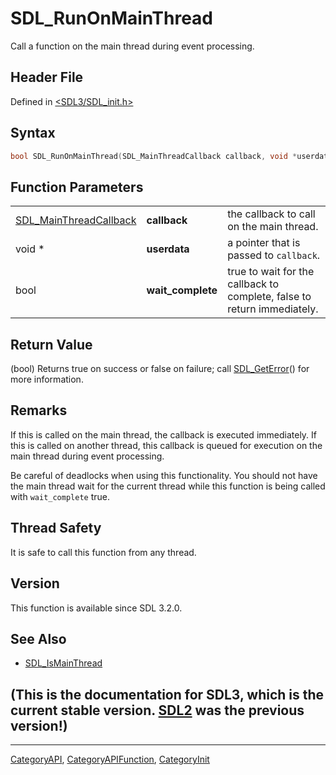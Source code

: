 # SDL_RunOnMainThread

Call a function on the main thread during event processing.

## Header File

Defined in [<SDL3/SDL_init.h>](https://github.com/libsdl-org/SDL/blob/main/include/SDL3/SDL_init.h)

## Syntax

```c
bool SDL_RunOnMainThread(SDL_MainThreadCallback callback, void *userdata, bool wait_complete);
```

## Function Parameters

|                                                  |                   |                                                                         |
| ------------------------------------------------ | ----------------- | ----------------------------------------------------------------------- |
| [SDL_MainThreadCallback](SDL_MainThreadCallback) | **callback**      | the callback to call on the main thread.                                |
| void *                                           | **userdata**      | a pointer that is passed to `callback`.                                 |
| bool                                             | **wait_complete** | true to wait for the callback to complete, false to return immediately. |

## Return Value

(bool) Returns true on success or false on failure; call
[SDL_GetError](SDL_GetError)() for more information.

## Remarks

If this is called on the main thread, the callback is executed immediately.
If this is called on another thread, this callback is queued for execution
on the main thread during event processing.

Be careful of deadlocks when using this functionality. You should not have
the main thread wait for the current thread while this function is being
called with `wait_complete` true.

## Thread Safety

It is safe to call this function from any thread.

## Version

This function is available since SDL 3.2.0.

## See Also

- [SDL_IsMainThread](SDL_IsMainThread)


## (This is the documentation for SDL3, which is the current stable version. [SDL2](https://wiki.libsdl.org/SDL2/) was the previous version!)



----
[CategoryAPI](CategoryAPI), [CategoryAPIFunction](CategoryAPIFunction), [CategoryInit](CategoryInit)

